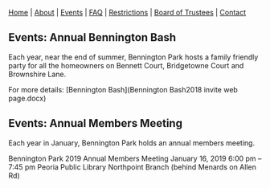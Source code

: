 [Home](index.md) | [About](about.md) | [Events](events.md) | [FAQ](faq.md) | [Restrictions](restrictions.md) | [Board of Trustees](trustees.md) | [Contact](contact.md)

## Events:   Annual Bennington Bash

Each year, near the end of summer, Bennington Park hosts a family friendly party for all the homeowners on Bennett Court, Bridgetowne Court and Brownshire Lane.

For more details: [Bennington Bash](Bennington Bash2018 invite web page.docx)

## Events:   Annual Members Meeting

Each year in January, Bennington Park holds an annual members meeting.

Bennington Park 2019 Annual Members Meeting
January 16, 2019
6:00 pm – 7:45 pm
Peoria Public Library Northpoint Branch (behind Menards on Allen Rd)
